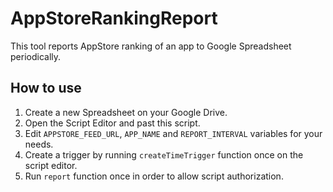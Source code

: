 AppStoreRankingReport
======================
This tool reports AppStore ranking of an app to Google Spreadsheet periodically.

How to use
----------
1. Create a new Spreadsheet on your Google Drive.
1. Open the Script Editor and past this script.
1. Edit `APPSTORE_FEED_URL`, `APP_NAME` and `REPORT_INTERVAL` variables for your needs.
1. Create a trigger by running `createTimeTrigger` function once on the script editor.
1. Run `report` function once in order to allow script authorization.
